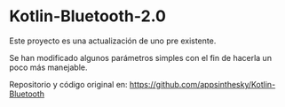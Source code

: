 ﻿# Kotlin-Bluetooth-2.0

Este proyecto es una actualización de uno pre existente.

Se han modificado algunos parámetros simples con el fin de hacerla un poco más manejable.

Repositorio y código original en: https://github.com/appsinthesky/Kotlin-Bluetooth

